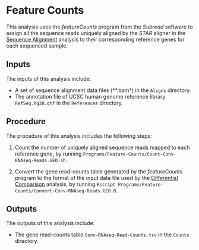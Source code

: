 # Feature Counts

This analysis uses the *featureCounts* program from the *Subread* software to assign all the sequence reads uniquely aligned by the *STAR* aligner in the <u>Sequence Alignment</u> analysis to their corresponding reference genes for each sequenced sample.

## Inputs

The inputs of this analysis include:

- A set of sequence alignment data files (**.bam*) in the `Aligns` directory.
- The annotation file of UCSC human genome reference library `RefSeq.hg38.gtf` in the `References` directory.

## Procedure

The procedure of this analysis includes the following steps:

1. Count the number of uniquely aligned sequence reads mapped to each reference gene, by running `Programs/Feature-Counts/Count-Conv-RNAseq-Reads.GEO.sh`.

2. Convert the gene read-counts table generated by the *featureCounts* program to the format of the input data file used by the <u>Differential Comparison</u> analysis, by running `Rscript Programs/Feature-Counts/Convert-Conv-RNAseq-Reads.GEO.R`.


## Outputs

The outputs of this analysis include:

- The gene read-counts table `Conv-RNAseq-Read-Counts.tsv` in the `Counts` directory.

